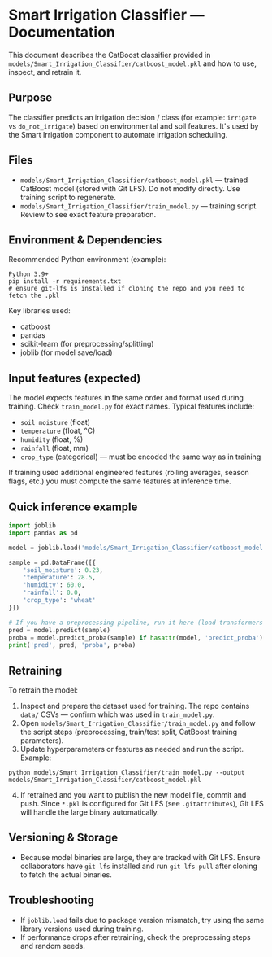 # Smart Irrigation Classifier — Documentation

This document describes the CatBoost classifier provided in `models/Smart_Irrigation_Classifier/catboost_model.pkl` and how to use, inspect, and retrain it.

## Purpose

The classifier predicts an irrigation decision / class (for example: `irrigate` vs `do_not_irrigate`) based on environmental and soil features. It's used by the Smart Irrigation component to automate irrigation scheduling.

## Files

- `models/Smart_Irrigation_Classifier/catboost_model.pkl` — trained CatBoost model (stored with Git LFS). Do not modify directly. Use training script to regenerate.
- `models/Smart_Irrigation_Classifier/train_model.py` — training script. Review to see exact feature preparation.

## Environment & Dependencies

Recommended Python environment (example):

```
Python 3.9+
pip install -r requirements.txt
# ensure git-lfs is installed if cloning the repo and you need to fetch the .pkl
```

Key libraries used:
- catboost
- pandas
- scikit-learn (for preprocessing/splitting)
- joblib (for model save/load)

## Input features (expected)

The model expects features in the same order and format used during training. Check `train_model.py` for exact names. Typical features include:
- `soil_moisture` (float)
- `temperature` (float, °C)
- `humidity` (float, %)
- `rainfall` (float, mm)
- `crop_type` (categorical) — must be encoded the same way as in training

If training used additional engineered features (rolling averages, season flags, etc.) you must compute the same features at inference time.

## Quick inference example

```python
import joblib
import pandas as pd

model = joblib.load('models/Smart_Irrigation_Classifier/catboost_model.pkl')

sample = pd.DataFrame([{
    'soil_moisture': 0.23,
    'temperature': 28.5,
    'humidity': 60.0,
    'rainfall': 0.0,
    'crop_type': 'wheat'
}])

# If you have a preprocessing pipeline, run it here (load transformers or reimplement steps from train_model.py)
pred = model.predict(sample)
proba = model.predict_proba(sample) if hasattr(model, 'predict_proba') else None
print('pred', pred, 'proba', proba)
```

## Retraining

To retrain the model:

1. Inspect and prepare the dataset used for training. The repo contains `data/` CSVs — confirm which was used in `train_model.py`.
2. Open `models/Smart_Irrigation_Classifier/train_model.py` and follow the script steps (preprocessing, train/test split, CatBoost training parameters).
3. Update hyperparameters or features as needed and run the script. Example:

```
python models/Smart_Irrigation_Classifier/train_model.py --output models/Smart_Irrigation_Classifier/catboost_model.pkl
```

4. If retrained and you want to publish the new model file, commit and push. Since `*.pkl` is configured for Git LFS (see `.gitattributes`), Git LFS will handle the large binary automatically.

## Versioning & Storage

- Because model binaries are large, they are tracked with Git LFS. Ensure collaborators have `git lfs` installed and run `git lfs pull` after cloning to fetch the actual binaries.

## Troubleshooting

- If `joblib.load` fails due to package version mismatch, try using the same library versions used during training.
- If performance drops after retraining, check the preprocessing steps and random seeds.